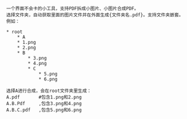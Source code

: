     一个界面不会卡的小工具，支持PDF拆成小图片、小图片合成PDF。
    选择文件夹，自动获取里面的图片文件并在外面生成{文件夹名.pdf}。支持文件夹嵌套。
    例如：
    
    * root
        * A
        * 1.png
        * 2.png
        * B
            * 3.png
            * 4.png
            * C
                * 5.png
                * 6.png
                
    选择A进行合成，会在root文件夹里生成：
    A.pdf       #包含1.png和2.png
    A.B.Pdf     ,包含3.png和4.png
    A.B.C.pdf   ,包含5.png和6.png
